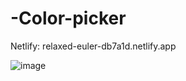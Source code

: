 # -Color-picker

Netlify:
relaxed-euler-db7a1d.netlify.app


![image](https://user-images.githubusercontent.com/90290161/152618018-52498fa4-50b7-4ea0-8ed0-abc0c8dfbb8e.png)
